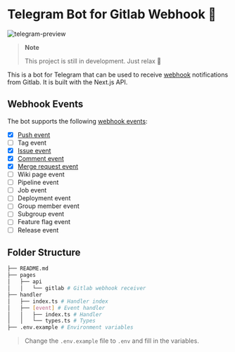 # Telegram Bot for Gitlab Webhook 🦉

![telegram-preview](https://user-images.githubusercontent.com/78015359/195029039-db35bf7f-df6d-4006-b619-386c419a90ff.png)

> **Note**
>
> This project is still in development. Just relax 🙂

This is a bot for Telegram that can be used to receive [webhook](https://docs.gitlab.com/ee/user/project/integrations/webhook_events.html#push-events) notifications from Gitlab. It is built with the Next.js API.

## Webhook Events

The bot supports the following [webhook events](https://docs.gitlab.com/ee/user/project/integrations/webhook_events.html#push-events):

- [x] [Push event](/handler/push/)
- [ ] Tag event
- [x] [Issue event](/handler/issue/)
- [x] [Comment event](/handler/note/)
- [x] [Merge request event](/handler/merge-request/)
- [ ] Wiki page event
- [ ] Pipeline event
- [ ] Job event
- [ ] Deployment event
- [ ] Group member event
- [ ] Subgroup event
- [ ] Feature flag event
- [ ] Release event

## Folder Structure

```bash
├── README.md
├── pages
│   ├── api
│   │   └── gitlab # Gitlab webhook receiver
├── handler
│   ├── index.ts # Handler index
│   ├── [event] # Event handler
│   │   ├── index.ts # Handler
│   │   └── types.ts # Types
├── .env.example # Environment variables
```

> Change the `.env.example` file to `.env` and fill in the variables.
